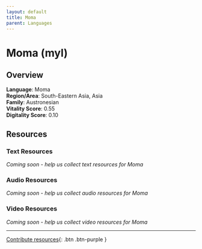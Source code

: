 ```yaml
---
layout: default
title: Moma
parent: Languages
---
```


# Moma (myl)

## Overview

**Language**: Moma  
**Region/Area**: South-Eastern Asia, Asia  
**Family**: Austronesian  
**Vitality Score**: 0.55  
**Digitality Score**: 0.10  

## Resources

### Text Resources
*Coming soon - help us collect text resources for Moma*

### Audio Resources
*Coming soon - help us collect audio resources for Moma*

### Video Resources
*Coming soon - help us collect video resources for Moma*

---

[Contribute resources](https://fairtrain.github.io/){: .btn .btn-purple }
